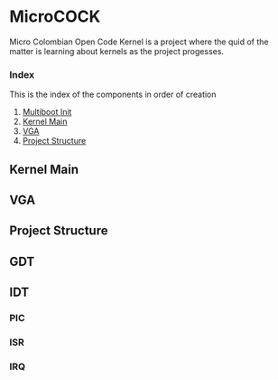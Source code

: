 # MicroCOCK
Micro Colombian Open Code Kernel is a project where the quid of the matter is learning about kernels as the project progesses.

### Index
This is the index of the components in order of creation 

1. [Multiboot Init](documentation/multiboot.md)
2. [Kernel Main](#Kernel%Main)
3. [VGA](#VGA)
3. [Project Structure](#Project%20Structure)



## Kernel Main
## VGA
## Project Structure
## GDT
## IDT
### PIC
### ISR
### IRQ
